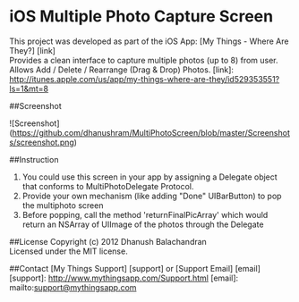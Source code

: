 iOS Multiple Photo Capture Screen
================

This project was developed as part of the iOS App: [My Things - Where Are They?] [link]  
Provides a clean interface to capture multiple photos (up to 8) from user. Allows Add / Delete / Rearrange (Drag & Drop) Photos.
[link]: http://itunes.apple.com/us/app/my-things-where-are-they/id529353551?ls=1&mt=8

##Screenshot

![Screenshot] (https://github.com/dhanushram/MultiPhotoScreen/blob/master/Screenshots/screenshot.png)

##Instruction
1) You could use this screen in your app by assigning a Delegate object that conforms to MultiPhotoDelegate Protocol.  
2) Provide your own mechanism  (like adding "Done" UIBarButton) to pop the multiphoto screen  
3) Before popping, call the method 'returnFinalPicArray' which would return an NSArray of UIImage of the photos through the Delegate

##License
Copyright (c) 2012 Dhanush Balachandran  
Licensed under the MIT license.

##Contact
[My Things Support] [support] or [Support Email] [email]
[support]: http://www.mythingsapp.com/Support.html
[email]: mailto:support@mythingsapp.com

